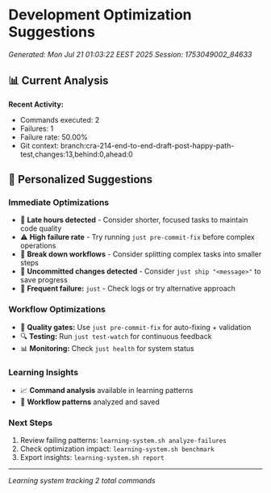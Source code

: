 # Development Optimization Suggestions
*Generated: Mon Jul 21 01:03:22 EEST 2025*
*Session: 1753049002_84633*

## 📊 Current Analysis

**Recent Activity:**
- Commands executed:        2
- Failures:        1
- Failure rate: 50.00%
- Git context: branch:cra-214-end-to-end-draft-post-happy-path-test,changes:13,behind:0,ahead:0

## 🎯 Personalized Suggestions

### Immediate Optimizations
- 🌙 **Late hours detected** - Consider shorter, focused tasks to maintain code quality
- ⚠️ **High failure rate** - Try running `just pre-commit-fix` before complex operations
- 🔄 **Break down workflows** - Consider splitting complex tasks into smaller steps
- 💾 **Uncommitted changes detected** - Consider `just ship "<message>"` to save progress
- 🚨 **Frequent failure:** `just` - Check logs or try alternative approach

### Workflow Optimizations
- 🧪 **Quality gates:** Use `just pre-commit-fix` for auto-fixing + validation
- 🔍 **Testing:** Run `just test-watch` for continuous feedback
- 📊 **Monitoring:** Check `just health` for system status

### Learning Insights
- 📈 **Command analysis** available in learning patterns
- 🔄 **Workflow patterns** analyzed and saved

### Next Steps
1. Review failing patterns: `learning-system.sh analyze-failures`
2. Check optimization impact: `learning-system.sh benchmark`
3. Export insights: `learning-system.sh report`

---
*Learning system tracking        2 total commands*
